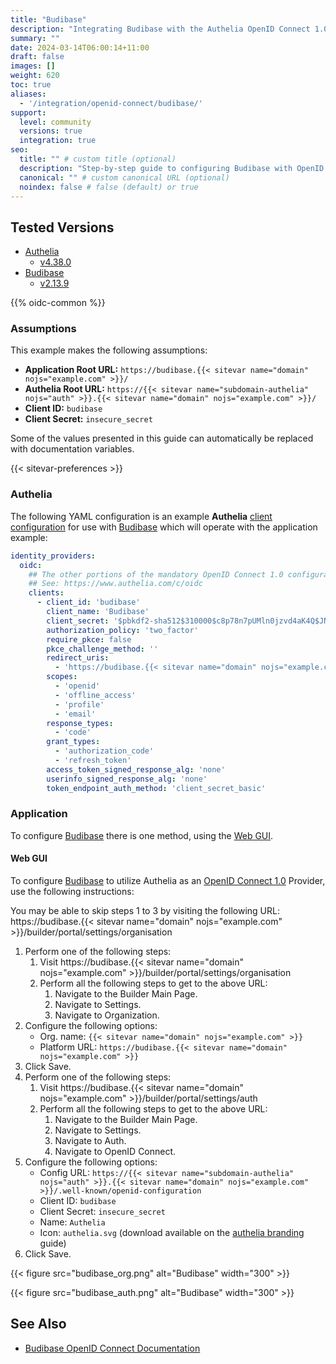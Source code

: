 ```yaml
---
title: "Budibase"
description: "Integrating Budibase with the Authelia OpenID Connect 1.0 Provider."
summary: ""
date: 2024-03-14T06:00:14+11:00
draft: false
images: []
weight: 620
toc: true
aliases:
  - '/integration/openid-connect/budibase/'
support:
  level: community
  versions: true
  integration: true
seo:
  title: "" # custom title (optional)
  description: "Step-by-step guide to configuring Budibase with OpenID Connect 1.0 for secure SSO. Enhance your login flow using Authelia’s modern identity management."
  canonical: "" # custom canonical URL (optional)
  noindex: false # false (default) or true
---
```


## Tested Versions

- [Authelia]
  - [v4.38.0](https://github.com/authelia/authelia/releases/tag/v4.38.0)
- [Budibase]
  - [v2.13.9](https://github.com/Budibase/budibase/releases/tag/2.13.9)

{{% oidc-common %}}

### Assumptions

This example makes the following assumptions:

- __Application Root URL:__ `https://budibase.{{< sitevar name="domain" nojs="example.com" >}}/`
- __Authelia Root URL:__ `https://{{< sitevar name="subdomain-authelia" nojs="auth" >}}.{{< sitevar name="domain" nojs="example.com" >}}/`
- __Client ID:__ `budibase`
- __Client Secret:__ `insecure_secret`

Some of the values presented in this guide can automatically be replaced with documentation variables.

{{< sitevar-preferences >}}

### Authelia

The following YAML configuration is an example __Authelia__ [client configuration] for use with [Budibase] which will
operate with the application example:

```yaml {title="configuration.yml"}
identity_providers:
  oidc:
    ## The other portions of the mandatory OpenID Connect 1.0 configuration go here.
    ## See: https://www.authelia.com/c/oidc
    clients:
      - client_id: 'budibase'
        client_name: 'Budibase'
        client_secret: '$pbkdf2-sha512$310000$c8p78n7pUMln0jzvd4aK4Q$JNRBzwAo0ek5qKn50cFzzvE9RXV88h1wJn5KGiHrD0YKtZaR/nCb2CJPOsKaPK0hjf.9yHxzQGZziziccp6Yng'  # The digest of 'insecure_secret'.
        authorization_policy: 'two_factor'
        require_pkce: false
        pkce_challenge_method: ''
        redirect_uris:
          - 'https://budibase.{{< sitevar name="domain" nojs="example.com" >}}/api/global/auth/oidc/callback'
        scopes:
          - 'openid'
          - 'offline_access'
          - 'profile'
          - 'email'
        response_types:
          - 'code'
        grant_types:
          - 'authorization_code'
          - 'refresh_token'
        access_token_signed_response_alg: 'none'
        userinfo_signed_response_alg: 'none'
        token_endpoint_auth_method: 'client_secret_basic'
```

### Application

To configure [Budibase] there is one method, using the [Web GUI](#web-gui).

#### Web GUI

To configure [Budibase] to utilize Authelia as an [OpenID Connect 1.0] Provider, use the following instructions:

You may be able to skip steps 1 to 3 by visiting the following URL: https://budibase.{{< sitevar name="domain" nojs="example.com" >}}/builder/portal/settings/organisation

1. Perform one of the following steps:
   1. Visit https://budibase.{{< sitevar name="domain" nojs="example.com" >}}/builder/portal/settings/organisation
   2. Perform all the following steps to get to the above URL:
      1. Navigate to the Builder Main Page.
      2. Navigate to Settings.
      3. Navigate to Organization.
2. Configure the following options:
   - Org. name: `{{< sitevar name="domain" nojs="example.com" >}}`
   - Platform URL: `https://budibase.{{< sitevar name="domain" nojs="example.com" >}}`
3. Click Save.
4. Perform one of the following steps:
   1. Visit https://budibase.{{< sitevar name="domain" nojs="example.com" >}}/builder/portal/settings/auth
   2. Perform all the following steps to get to the above URL:
      1. Navigate to the Builder Main Page.
      2. Navigate to Settings.
      3. Navigate to Auth.
      4. Navigate to OpenID Connect.
5. Configure the following options:
   - Config URL: `https://{{< sitevar name="subdomain-authelia" nojs="auth" >}}.{{< sitevar name="domain" nojs="example.com" >}}/.well-known/openid-configuration`
   - Client ID: `budibase`
   - Client Secret: `insecure_secret`
   - Name: `Authelia`
   - Icon: `authelia.svg` (download available on the [authelia branding](https://www.authelia.com/reference/guides/branding/) guide)
6. Click Save.

{{< figure src="budibase_org.png" alt="Budibase" width="300" >}}

{{< figure src="budibase_auth.png" alt="Budibase" width="300" >}}

## See Also

- [Budibase OpenID Connect Documentation](https://docs.budibase.com/docs/openid-connect)

[Authelia]: https://www.authelia.com
[Budibase]: https://budibase.com
[OpenID Connect 1.0]: ../../openid-connect/introduction.md
[client configuration]: ../../../configuration/identity-providers/openid-connect/clients.md
